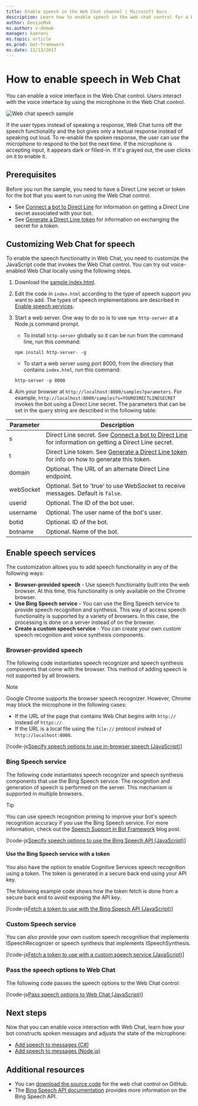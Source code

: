 ```yaml
---
title: Enable speech in the Web Chat channel | Microsoft Docs
description: Learn how to enable speech in the web chat control for a bot connected to the Web Chat channel.
author: DeniseMak
ms.author: v-demak
manager: kamrani
ms.topic: article
ms.prod: bot-framework
ms.date: 12/13/2017
---
```


# How to enable speech in Web Chat
You can enable a voice interface in the Web Chat control. Users interact with the voice interface by using the microphone in the Web Chat control.

![Web chat speech sample](~/media/bot-service-channel-webchat/webchat-sample-speech.png)

If the user types instead of speaking a response, Web Chat turns off the speech functionality and the bot gives only a textual response instead of speaking out loud. To re-enable the spoken response, the user can use the microphone to respond to the bot the next time. If the microphone is accepting input, it appears dark or filled-in. If it's grayed out, the user clicks on it to enable it.

## Prerequisites

  Before you run the sample, you need to have a Direct Line secret or token for the bot that you want to run using the Web Chat control. 
  * See [Connect a bot to Direct Line](bot-service-channel-connect-directline.md) for information on getting a Direct Line secret associated with your bot.
  * See [Generate a Direct Line token](rest-api/bot-framework-rest-direct-line-3-0-authentication.md) for information on exchanging the secret for a token.

## Customizing Web Chat for speech
To enable the speech functionality in Web Chat, you need to customize the JavaScript code that invokes the Web Chat control. You can try out voice-enabled Web Chat locally using the following steps.

1. Download the [sample index.html](https://aka.ms/web-chat-speech-sample). <!-- this aka.ms link needs to be updated if the sample location changes -->
2. Edit the code in `index.html` according to the type of speech support you want to add. The types of speech implementations are described in [Enable speech services](#enable-speech-services). 
3. Start a web server. One way to do so is to use `npm http-server` at a Node.js command prompt.

    * To install `http-server` globally so it can be run from the command line, run this command:

    ```
    npm install http-server- -g
    ```

    * To start a web server using port 8000, from the directory that contains `index.html`, run this command:

    ```
    http-server -p 8000
    ```
4. Aim your browser at `http://localhost:8000/samples?parameters`. For example, `http://localhost:8000/samples?s=YOURDIRECTLINESECRET` invokes the bot using a Direct Line secret. The parameters that can be set in the query string are described in the following table:

  | Parameter | Description |
  |-----------|-------------|
  | s | Direct Line secret. See [Connect a bot to Direct Line](bot-service-channel-connect-directline.md) for information on getting a Direct Line secret. |
  | t | Direct Line token. See [Generate a Direct Line token](rest-api/bot-framework-rest-direct-line-3-0-authentication.md) for info on how to generate this token. |
  | domain | Optional. The URL of an alternate Direct Line endpoint.  |
  | webSocket | Optional. Set to 'true' to use WebSocket to receive messages. Default is `false`. |
  | userid | Optional. The ID of the bot user.  |
  | username | Optional. The user name of the bot's user.  |
  | botid | Optional. ID of the bot. |
  | botname | Optional. Name of the bot. |


## Enable speech services
The customization allows you to add speech functionality in any of the following ways:

* **Browser-provided speech** - Use speech functionality built into the web browser. At this time, this functionality is only available on the Chrome browser.
* **Use Bing Speech service** - You can use the Bing Speech service to provide speech recognition and synthesis. This way of access speech functionality is supported by a variety of browsers. In this case, the processing is done on a server instead of on the browser.
* **Create a custom speech service** - You can create your own custom speech recognition and voice synthesis components.

### Browser-provided speech

The following code instantiates speech recognizer and speech synthesis components that come with the browser. This method of adding speech is not supported by all browsers. 

> [!NOTE] 
> Google Chrome supports the browser speech recognizer. However, Chrome may block the microphone in the following cases:
> * If the URL of the page that contains Web Chat begins with `http://` instead of `https://`.
> * If the URL is a local file using the `file://` protocol instead of `http://localhost:8000`.

[!code-js[Specify speech options to use in-browser speech (JavaScript)](./includes/code/bot-service-channel-connect-webchat-speech.js#BrowserSpeech)]

### Bing Speech service

The following code instantiates speech recognizer and speech synthesis components that use the Bing Speech service. The recognition and generation of speech is performed on the server. This mechanism is supported in multiple browsers. 

> [!TIP]
> You can use speech recognition priming to improve your bot's speech recognition accuracy if you use the Bing Speech service. For more information, check out the [Speech Support in Bot Framework](https://blog.botframework.com/2017/06/26/Speech-To-Text) blog post.

[!code-js[Specify speech options to use the Bing Speech API (JavaScript)](./includes/code/bot-service-channel-connect-webchat-speech.js#BingSpeech)]

#### Use the Bing Speech service with a token

You also have the option to enable Cognitive Services speech recognition using a token. The token is generated in a secure back end using your API key.

The following example code shows how the token fetch is done from a secure back end to avoid exposing the API key.

[!code-js[Fetch a token to use with the Bing Speech API (JavaScript)](./includes/code/bot-service-channel-connect-webchat-speech.js#FetchToken)]

### Custom Speech service

You can also provide your own custom speech recognition that implements ISpeechRecognizer or speech synthesis that implements ISpeechSynthesis. 

[!code-js[Fetch a token to use with a custom speech service (JavaScript)](./includes/code/bot-service-channel-connect-webchat-speech.js#CustomSpeechService)]

### Pass the speech options to Web Chat

The following code passes the speech options to the Web Chat control:

[!code-js[Pass speech options to Web Chat (JavaScript)](./includes/code/bot-service-channel-connect-webchat-speech.js#PassSpeechOptionsToWebChat)]


## Next steps
Now that you can enable voice interaction with Web Chat, learn how your bot constructs spoken messages and adjusts the state of the microphone:
* [Add speech to messages (C#)](dotnet/bot-builder-dotnet-text-to-speech.md)
* [Add speech to messages (Node.js)](nodejs/bot-builder-nodejs-text-to-speech.md)

## Additional resources

* You can [download the source code](https://github.com/Microsoft/BotFramework-WebChat) for the web chat control on GitHub.
* The [Bing Speech API documentation](https://docs.microsoft.com/azure/cognitive-services/speech/home) provides more information on the Bing Speech API.

